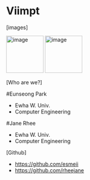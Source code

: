 # Viimpt

[images]

<img width="100" alt="image" src="https://user-images.githubusercontent.com/96706954/168216658-b73bca2b-9831-4808-82c8-99e6c127c34d.png"> <img width="100" alt="image" src="https://user-images.githubusercontent.com/101385462/168222346-e99eb141-e4c3-45f8-9ae6-54f32af6375c.jpg">


[Who are we?]

#Eunseong Park
- Ewha W. Univ.
- Computer Engineering 

#Jane Rhee
- Ewha W. Univ.
- Computer Engineering


[Github]
- https://github.com/esmeii
- https://github.com/rheejane

